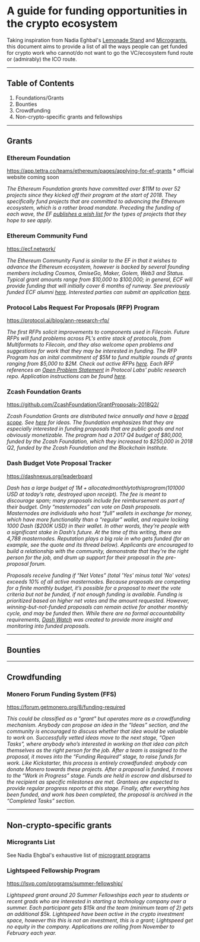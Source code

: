 # A guide for funding opportunities in the crypto ecosystem
Taking inspiration from Nadia Eghbal's [Lemonade Stand](https://github.com/nayafia/lemonade-stand) and [Microgrants](https://github.com/nayafia/microgrants), this document aims to provide a list of all the ways people can get funded for crypto work who cannot/do not want to go the VC/ecosystem fund route or (admirably) the ICO route.

---------
## Table of Contents

1. Foundations/Grants
2. Bounties
3. Crowdfunding
4. Non-crypto-specific grants and fellowships

--------

## Grants

### Ethereum Foundation 
https://app.tettra.co/teams/ethereum/pages/applying-for-ef-grants * official website coming soon

*The Ethereum Foundation grants have committed over $11M to over 52 projects since they kicked off their program at the start of 2018. They specifically fund projects that are committed to advancing the Ethereum ecosystem, which is a rather broad mandate. Preceding the funding of each wave, the EF [publishes a wish list](https://blog.ethereum.org/2018/08/17/ethereum-foundation-grants-update-wave-3/) for the types of projects that they hope to see apply.*

### Ethereum Community Fund
https://ecf.network/

*The Ethereum Community Fund is similar to the EF in that it wishes to advance the Ethereum ecosystem, however is backed by several founding members including Cosmos, OmiseGo, Maker, Golem, Web3 and Status. Typical grant amounts range from $10,000 to $100,000; in general, ECF will provide funding that will initially cover 6 months of runway. See previously funded ECF alumni [here](https://medium.com/ecf-review/meet-the-grantees-ecf-class-of-2018-part-ii-ff46a284a0b1). Interested parties can submit an application [here](https://docs.google.com/forms/d/e/1FAIpQLScJoqPd1VeBLtmjUm4Cde_H12uFjS_a1HkSd8czRhDFCQJCPQ/viewform).*

### Protocol Labs Request For Proposals (RFP) Program
https://protocol.ai/blog/ann-research-rfp/

*The first RFPs solicit improvements to components used in Filecoin. Future RFPs will fund problems across PL's entire stack of protocols, from Multiformats to Filecoin, and they also welcome open problems and suggestions for work that they may be interested in funding. The RFP Program has an inital commitment of $5M to fund multiple rounds of grants ranging from $5,000 to $2M. Check out active RFPs [here](https://github.com/protocol/research-RFPs). Each RFP references an [Open Problem Statement](https://github.com/protocol/research/issues) in Protocol Labs' public research repo. Application instructions can be found [here](https://github.com/protocol/research-RFPs/blob/master/RFP-application-instructions.md).*

### Zcash Foundation Grants
https://github.com/ZcashFoundation/GrantProposals-2018Q2/

*Zcash Foundation Grants are distributed twice annually and have a [broad scope](https://github.com/ZcashFoundation/GrantProposals-2018Q2/). See [here](https://github.com/ZcashFoundation/ZcashFoundation/wiki/Grant-Project-Ideas) for ideas. The foundation emphasizes that they are especially interested in funding proposals that are public goods and not obviously monetizable. The program had a 2017 Q4 budget of $80,000, funded by the Zcash Foundation, which they increased to $250,000 in 2018 Q2, funded by the Zcash Foundation and the Blockchain Institute.*

### Dash Budget Vote Proposal Tracker
https://dashnexus.org/leaderboard

*Dash has a large budget of $1M+ allocated monthly to this program (10% of Dash’s block rewards are earmarked for this program, decreasing by 7% roughly every year). Any money that’s not allocated that month is burned to reduce inflation. Like the other programs, anybody can create a proposal, but they’re incentivized to go through the pre-proposal process first: a formal proposal costs 5 Dash to open ($1000 USD at today’s rate, destroyed upon receipt). The fee is meant to discourage spam; many proposals include fee reimbursement as part of their budget. Only “masternodes” can vote on Dash proposals. Masternodes are individuals who host “full” wallets in exchange for money, which have more functionality than a “regular” wallet, and require locking 1000 Dash ($200K USD) in their wallet. In other words, they’re people with a significant stake in Dash’s future. At the time of this writing, there are 4,788 masternodes. Reputation plays a big role in who gets funded (for an example, see the quote and its thread below). Applicants are encouraged to build a relationship with the community, demonstrate that they’re the right person for the job, and drum up support for their proposal in the pre-proposal forum.*

*Proposals receive funding if “Net Votes” (total 'Yes' minus total 'No' votes) exceeds 10% of all active masternodes. Because proposals are competing for a finite monthly budget, it’s possible for a proposal to meet the vote criteria but not be funded, if not enough funding is available. Funding is prioritized based on higher net votes and the amount requested. However, winning-but-not-funded proposals can remain active for another monthly cycle, and may be funded then. While there are no formal accountability requirements, [Dash Watch](https://www.dashwatch.org/) was created to provide more insight and monitoring into funded proposals.*

-------

## Bounties



------

## Crowdfunding

### Monero Forum Funding System (FFS)
https://forum.getmonero.org/8/funding-required

*This could be classified as a "grant" but operates more as a crowdfunding mechanism. Anybody can propose an idea in the “Ideas” section, and the community is encouraged to discuss whether that idea would be valuable to work on. Successfully vetted ideas move to the next stage, “Open Tasks”, where anybody who’s interested in working on that idea can pitch themselves as the right person for the job. After a team is assigned to the proposal, it moves into the “Funding Required” stage, to raise funds for work. Like Kickstarter, this process is entirely crowdfunded: anybody can donate Monero towards these projects. After a proposal is funded, it moves to the “Work in Progress” stage. Funds are held in escrow and disbursed to the recipient as specific milestones are met. Grantees are expected to provide regular progress reports at this stage. Finally, after everything has been funded, and work has been completed, the proposal is archived in the “Completed Tasks” section.*

------

## Non-crypto-specific grants

### Microgrants List
See Nadia Ehgbal's exhaustive list of [microgrant programs](https://github.com/nayafia/microgrants)

### Lightspeed Fellowship Program
https://lsvp.com/programs/summer-fellowship/

*Lightspeed grant around 20 Summer Fellowships each year to students or recent grads who are interested in starting a technology company over a summer. Each participant gets $15k and the team (minimum team of 2) gets an additional $5k. Lightspeed have been active in the crypto investment space, however this this is not an investment, this is a grant; Lightspeed get no equity in the company. Applications are rolling from November to February each year.*
